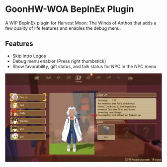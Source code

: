 # GoonHW-WOA BepInEx Plugin

A WIP BepInEx plugin for Harvest Moon: The Winds of Anthos that adds a few quality of life features and enables the debug menu.

## Features

- Skip Intro Logos
- Debug menu enabler (Press right thumbstick)
- Show favorability, gift status, and talk status for NPC in the NPC menu

![alt text](screenshots/screen1.jpg)